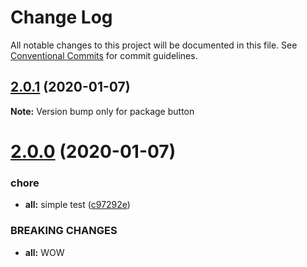 # Change Log

All notable changes to this project will be documented in this file.
See [Conventional Commits](https://conventionalcommits.org) for commit guidelines.

## [2.0.1](https://github.com/Swingvy/ds-monorepo/compare/button@2.0.0...button@2.0.1) (2020-01-07)

**Note:** Version bump only for package button





# [2.0.0](https://github.com/Swingvy/ds-monorepo/compare/button@1.0.1...button@2.0.0) (2020-01-07)


### chore

* **all:** simple test ([c97292e](https://github.com/Swingvy/ds-monorepo/commit/c97292e))


### BREAKING CHANGES

* **all:** WOW
